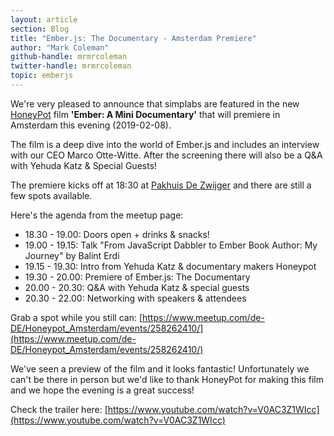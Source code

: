 ```yaml
---
layout: article
section: Blog
title: "Ember.js: The Documentary - Amsterdam Premiere"
author: "Mark Coleman"
github-handle: mrmrcoleman
twitter-handle: mrmrcoleman
topic: emberjs
---
```


We're very pleased to announce that simplabs are featured in the new  [HoneyPot](https://www.honeypot.io/) film **'Ember: A Mini Documentary'** that will premiere in Amsterdam this evening (2019-02-08).

The film is a deep dive into the world of Ember.js and includes an interview with our CEO Marco Otte-Witte. After the screening there will also be a Q&A with Yehuda Katz & Special Guests!

<!--break-->

The premiere kicks off at 18:30 at [Pakhuis De Zwijger](https://dezwijger.nl/) and there are still a few spots available.

Here's the agenda from the meetup page:

* 18.30 - 19.00: Doors open + drinks & snacks!
* 19.00 - 19.15: Talk "From JavaScript Dabbler to Ember Book Author: My Journey" by Balint Erdi
* 19.15 - 19.30: Intro from Yehuda Katz & documentary makers Honeypot
* 19.30 - 20.00: Premiere of Ember.js: The Documentary
* 20.00 - 20.30: Q&A with Yehuda Katz & special guests
* 20.30 - 22.00: Networking with speakers & attendees

Grab a spot while you still can: [https://www.meetup.com/de-DE/Honeypot_Amsterdam/events/258262410/](https://www.meetup.com/de-DE/Honeypot_Amsterdam/events/258262410/)

We've seen a preview of the film and it looks fantastic! Unfortunately we can't be there in person but we'd like to thank HoneyPot for making this film and we hope the evening is a great success!

Check the trailer here: [https://www.youtube.com/watch?v=V0AC3Z1WIcc](https://www.youtube.com/watch?v=V0AC3Z1WIcc)
